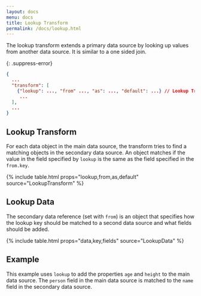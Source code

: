 ```yaml
---
layout: docs
menu: docs
title: Lookup Transform
permalink: /docs/lookup.html
---
```


The lookup transform extends a primary data source by looking up values from another data source. It is similar to a one sided join.

{: .suppress-error}
```json
{
  ...
  "transform": [
    {"lookup": ..., "from" ..., "as": ..., "default": ...} // Lookup Transform
     ...
  ],
  ...
}
```

## Lookup Transform

For each data object in the main data source, the transform tries to find a matching objects in the secondary data source. An object matches if the value in the field specified by `lookup` is the same as the field specified in the `from.key`.

{% include table.html props="lookup,from,as,default" source="LookupTransform" %}

## Lookup Data

The secondary data reference (set with `from`) is an object that specifies how the lookup key should be matched to a second data source and what fields should be added.

{% include table.html props="data,key,fields" source="LookupData" %}


## Example

This example uses `lookup` to add the properties `age` and `height` to the main data source. The `person` field in the main data source is matched to the `name` field in the secondary data source.

<span class="vl-example" data-name="lookup"></span>
